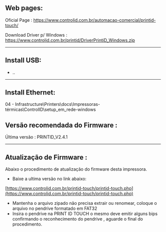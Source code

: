 Web pages:
----------

Oficial Page : https://www.controlid.com.br/automacao-comercial/printid-touch/

Download Driver p/ Windows : https://www.controlid.com.br/printid/DriverPrintiD_Windows.zip

---


Install USB:
------------


- ..


---


Install Ethernet:
-----------------

04 - Infrastructure\Printers\docs\Impressoras-térmicas\ControlID\setup_em_rede-windows


## Versão recomendada do Firmware : 
Última versão : PRINTID_V2.4.1


---


## Atualização de Firmware :

Abaixo o procedimento de atualização do firmware desta impressora.

- Baixe a ultima versão no link abaixo:

[https://www.controlid.com.br/printid-touch/printid-touch.php](https://www.controlid.com.br/printid-touch/printid-touch.php)

- Mantenha o arquivo zipado não precisa extrair ou renomear, coloque o arquivo no pendrive formatado em FAT32
- Insira o pendrive na PRINT ID TOUCH o mesmo deve emitir alguns bips confirmando o reconhecimento do pendrive , aguarde o final do procedimento.